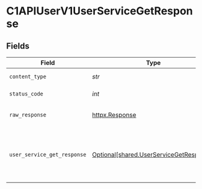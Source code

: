 # C1APIUserV1UserServiceGetResponse


## Fields

| Field                                                                                                                            | Type                                                                                                                             | Required                                                                                                                         | Description                                                                                                                      |
| -------------------------------------------------------------------------------------------------------------------------------- | -------------------------------------------------------------------------------------------------------------------------------- | -------------------------------------------------------------------------------------------------------------------------------- | -------------------------------------------------------------------------------------------------------------------------------- |
| `content_type`                                                                                                                   | *str*                                                                                                                            | :heavy_check_mark:                                                                                                               | HTTP response content type for this operation                                                                                    |
| `status_code`                                                                                                                    | *int*                                                                                                                            | :heavy_check_mark:                                                                                                               | HTTP response status code for this operation                                                                                     |
| `raw_response`                                                                                                                   | [httpx.Response](https://www.python-httpx.org/api/#response)                                                                     | :heavy_check_mark:                                                                                                               | Raw HTTP response; suitable for custom response parsing                                                                          |
| `user_service_get_response`                                                                                                      | [Optional[shared.UserServiceGetResponse]](../../models/shared/userservicegetresponse.md)                                         | :heavy_minus_sign:                                                                                                               | The UserServiceGetResponse returns a user view which has a user including JSONPATHs to the expanded items in the expanded array. |